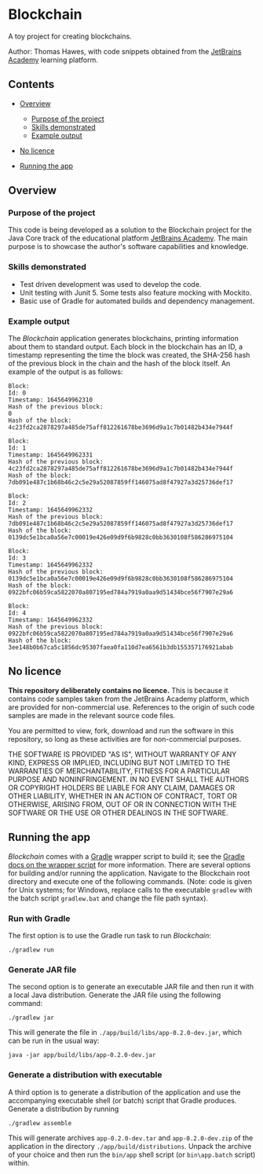 # Blockchain

A toy project for creating blockchains.

Author: Thomas Hawes, with code snippets obtained from the
[JetBrains Academy](https://hyperskill.org/tracks) learning platform.


## Contents

* [Overview](#overview)
  - [Purpose of the project](#purpose-of-the-project)
  - [Skills demonstrated](#skills-demonstrated)
  - [Example output](#example-output)

* [No licence](#no-licence)

* [Running the app](#running-the-app)


## Overview

### Purpose of the project

This code is being developed as a solution to the Blockchain project for the
Java Core track of the educational platform [JetBrains Academy](https://hyperskill.org/tracks).
The main purpose is to showcase the author's software capabilities and
knowledge.

### Skills demonstrated

* Test driven development was used to develop the code.
* Unit testing with Junit 5. Some tests also feature mocking with Mockito.
* Basic use of Gradle for automated builds and dependency management.


### Example output

The _Blockchain_ application generates blockchains, printing information about
them to standard output. Each block in the blockchain has an ID, a timestamp
representing the time the block was created, the SHA-256 hash of the previous
block in the chain and the hash of the block itself. An example of the output
is as follows:

```text
Block:
Id: 0
Timestamp: 1645649962310
Hash of the previous block:
0
Hash of the block:
4c23fd2ca2878297a485de75aff812261678be3696d9a1c7b01482b434e7944f

Block:
Id: 1
Timestamp: 1645649962331
Hash of the previous block:
4c23fd2ca2878297a485de75aff812261678be3696d9a1c7b01482b434e7944f
Hash of the block:
7db091e487c1b68b46c2c5e29a52087859ff146075ad8f47927a3d25736def17

Block:
Id: 2
Timestamp: 1645649962332
Hash of the previous block:
7db091e487c1b68b46c2c5e29a52087859ff146075ad8f47927a3d25736def17
Hash of the block:
0139dc5e1bca0a56e7c00019e426e09d9f6b9828c0bb3630108f586286975104

Block:
Id: 3
Timestamp: 1645649962332
Hash of the previous block:
0139dc5e1bca0a56e7c00019e426e09d9f6b9828c0bb3630108f586286975104
Hash of the block:
0922bfc06b59ca5822070a807195ed784a7919a0aa9d51434bce56f7907e29a6

Block:
Id: 4
Timestamp: 1645649962332
Hash of the previous block:
0922bfc06b59ca5822070a807195ed784a7919a0aa9d51434bce56f7907e29a6
Hash of the block:
3ee148b0b67ca5c1856dc95307faea0fa110d7ea6561b3db155357176921abab

```

## No licence

  **This repository deliberately contains no licence.** This is because it contains
code samples taken from the JetBrains Academy platform, which are provided for
non-commercial use. References to the origin of such code samples are made in
the relevant source code files.

You are permitted to view, fork, download and run the software in this
repository, so long as these activities are for non-commercial purposes.

THE SOFTWARE IS PROVIDED "AS IS", WITHOUT WARRANTY OF ANY KIND, EXPRESS OR
IMPLIED, INCLUDING BUT NOT LIMITED TO THE WARRANTIES OF MERCHANTABILITY, FITNESS
FOR A PARTICULAR PURPOSE AND NONINFRINGEMENT. IN NO EVENT SHALL THE AUTHORS OR
COPYRIGHT HOLDERS BE LIABLE FOR ANY CLAIM, DAMAGES OR OTHER LIABILITY, WHETHER
IN AN ACTION OF CONTRACT, TORT OR OTHERWISE, ARISING FROM, OUT OF OR IN
CONNECTION WITH THE SOFTWARE OR THE USE OR OTHER DEALINGS IN THE SOFTWARE.


## Running the app

_Blockchain_ comes with a [Gradle](https://gradle.org) wrapper script to build it; see
the [Gradle docs on the wrapper script](https://docs.gradle.org/current/userguide/gradle_wrapper.html#sec:using_wrapper)
for more information. There are several options for building and/or running the
application. Navigate to the Blockchain root directory and execute one of the
following commands. (Note: code is given for Unix systems; for Windows, replace
calls to the executable `gradlew` with the batch script `gradlew.bat` and change
the file path syntax).


### Run with Gradle

The first option is to use the Gradle run task to run _Blockchain_:
```shell
./gradlew run
```


### Generate JAR file

The second option is to generate an executable JAR file and then run it with
a local Java distribution. Generate the JAR file using the following command:
```shell
./gradlew jar
```
This will generate the file in `./app/build/libs/app-0.2.0-dev.jar`, which can be
run in the usual way:
```shell
java -jar app/build/libs/app-0.2.0-dev.jar
```


### Generate a distribution with executable

A third option is to generate a distribution of the application and use the
accompanying executable shell (or batch) script that Gradle produces. Generate a
distribution by running
```shell
./gradlew assemble
```
This will generate archives `app-0.2.0-dev.tar` and `app-0.2.0-dev.zip` of the
application in the directory `./app/build/distributions`. Unpack the archive of
your choice and then run the `bin/app` shell script (or `bin\app.batch` script)
within. 
